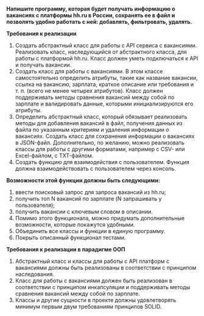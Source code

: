 **Напишите программу, которая будет получать информацию о вакансиях с платформы hh.ru в России, сохранять ее в файл и позволять удобно работать с ней: добавлять, фильтровать, удалять.**

**Требования к реализации**

1) Создать абстрактный класс для работы с API сервиса с вакансиями. Реализовать класс, наследующийся от абстрактного класса, для работы с платформой hh.ru. Класс должен уметь подключаться к API и получать вакансии.
2) Создать класс для работы с вакансиями. В этом классе самостоятельно определить атрибуты, такие как название вакансии, ссылка на вакансию, зарплата, краткое описание или требования и т. п. (всего не менее четырех атрибутов). Класс должен поддерживать методы сравнения вакансий между собой по зарплате и валидировать данные, которыми инициализируются его атрибуты.
3) Определить абстрактный класс, который обязывает реализовать методы для добавления вакансий в файл, получения данных из файла по указанным критериям и удаления информации о вакансиях. Создать класс для сохранения информации о вакансиях в JSON-файл. Дополнительно, по желанию, можно реализовать классы для работы с другими форматами, например с CSV- или Excel-файлом, с TXT-файлом.
4) Создать функцию для взаимодействия с пользователем. Функция должна взаимодействовать с пользователем через консоль. 

**Возможности этой функции должны быть следующими:**
1) ввести поисковый запрос для запроса вакансий из hh.ru;
2) получить топ N вакансий по зарплате (N запрашивать у пользователя);
3) получить вакансии с ключевым словом в описании.
4) Помимо этого функционала, можно придумать дополнительные возможности, которые покажутся удобными.
5) Объединить все классы и функции в единую программу.
6) Покрыть описанный функционал тестами.

**Требования к реализации в парадигме ООП**

1) Абстрактный класс и классы для работы с API платформ с вакансиями должны быть реализованы в соответствии с принципом наследования.
2) Класс для работы с вакансиями должен быть реализован в соответствии с принципом инкапсуляции и поддерживать методы сравнения вакансий между собой по зарплате.
3) Классы и другие сущности в проекте должны удовлетворять минимум первым двум требованиям принципов SOLID.